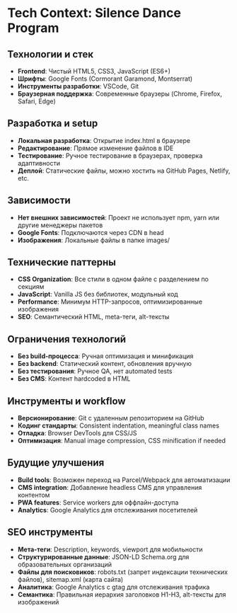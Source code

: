 # Tech Context: Silence Dance Program

## Технологии и стек
- **Frontend**: Чистый HTML5, CSS3, JavaScript (ES6+)
- **Шрифты**: Google Fonts (Cormorant Garamond, Montserrat)
- **Инструменты разработки**: VSCode, Git
- **Браузерная поддержка**: Современные браузеры (Chrome, Firefox, Safari, Edge)

## Разработка и setup
- **Локальная разработка**: Открытие index.html в браузере
- **Редактирование**: Прямое изменение файлов в IDE
- **Тестирование**: Ручное тестирование в браузерах, проверка адаптивности
- **Деплой**: Статические файлы, можно хостить на GitHub Pages, Netlify, etc.

## Зависимости
- **Нет внешних зависимостей**: Проект не использует npm, yarn или другие менеджеры пакетов
- **Google Fonts**: Подключаются через CDN в head
- **Изображения**: Локальные файлы в папке images/

## Технические паттерны
- **CSS Organization**: Все стили в одном файле с разделением по секциям
- **JavaScript**: Vanilla JS без библиотек, модульный код
- **Performance**: Минимум HTTP-запросов, оптимизированные изображения
- **SEO**: Семантический HTML, meta-теги, alt-тексты

## Ограничения технологий
- **Без build-процесса**: Ручная оптимизация и минификация
- **Без backend**: Статический контент, обновления вручную
- **Без тестирования**: Ручное QA, нет automated tests
- **Без CMS**: Контент hardcoded в HTML

## Инструменты и workflow
- **Версионирование**: Git с удаленным репозиторием на GitHub
- **Кодинг стандарты**: Consistent indentation, meaningful class names
- **Отладка**: Browser DevTools для CSS/JS
- **Оптимизация**: Manual image compression, CSS minification if needed

## Будущие улучшения
- **Build tools**: Возможен переход на Parcel/Webpack для автоматизации
- **CMS integration**: Добавление headless CMS для управления контентом
- **PWA features**: Service workers для оффлайн-доступа
- **Analytics**: Google Analytics для отслеживания посетителей

## SEO инструменты
- **Мета-теги**: Description, keywords, viewport для мобильности
- **Структурированные данные**: JSON-LD Schema.org для образовательных организаций
- **Файлы для поисковиков**: robots.txt (запрет индексации технических файлов), sitemap.xml (карта сайта)
- **Аналитика**: Google Analytics с gtag для отслеживания трафика
- **Семантика**: Правильная иерархия заголовков H1-H3, alt-тексты для изображений
